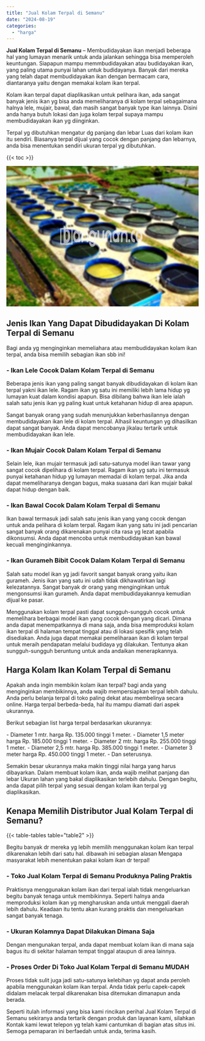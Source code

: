 ```yaml
---
title: "Jual Kolam Terpal di Semanu"
date: "2024-08-19"
categories: 
  - "harga"
---
```


**Jual Kolam Terpal di Semanu** – Membudidayakan ikan menjadi beberapa hal yang lumayan menarik untuk anda jalankan sehingga bisa memperoleh keuntungan. Siapapun mampu memmbudidayakan atau budidayakan ikan, yang paling utama punyai lahan untuk budidayanya. Banyak dari mereka yang telah dapat membudidayakan ikan dengan bermacam cara, diantaranya yaitu dengan memakai kolam ikan terpal.

Kolam ikan terpal dapat diaplikasikan untuk pelihara ikan, ada sangat banyak jenis ikan yg bisa anda memeliharanya di kolam terpal sebagaimana halnya lele, mujair, bawal, dan masih sangat banyak type ikan lainnya. Disini anda hanya butuh lokasi dan juga kolam terpal supaya mampu membudidayakan ikan yg diinginkan.

Terpal yg dibutuhkan mengatur dg panjang dan lebar Luas dari kolam ikan itu sendiri. Biasanya terpal dijual yang cocok dengan panjang dan lebarnya, anda bisa menentukan sendiri ukuran terpal yg dibutuhkan.

{{< toc >}}

![Jual Kolam Terpal di Semanu](/images/jual-kolam-terpal-33.png)

## Jenis Ikan Yang Dapat Dibudidayakan Di Kolam Terpal di Semanu

Bagi anda yg menginginkan memeliahara atau membudidayakan kolam ikan terpal, anda bisa memilih sebagian ikan sbb ini!

### \- Ikan Lele Cocok Dalam Kolam Terpal di Semanu

Beberapa jenis ikan yang paling sangat banyak dibudidayakan di kolam ikan terpal yakni ikan lele. Ragam ikan yg satu ini memiliki lebih lama hidup yg lumayan kuat dalam kondisi apapun. Bisa dibilang bahwa ikan lele ialah salah satu jenis ikan yg paling kuat untuk ketahanan hidup di area apapun.

Sangat banyak orang yang sudah menunjukkan keberhasilannya dengan membudidayakan ikan lele di kolam terpal. Alhasil keuntungan yg dihasilkan dapat sangat banyak. Anda dapat mencobanya jikalau tertarik untuk membudidayakan ikan lele.

### \- Ikan Mujair Cocok Dalam Kolam Terpal di Semanu

Selain lele, ikan mujair termasuk jadi satu-satunya model ikan tawar yang sangat cocok dipelihara di kolam terpal. Ragam ikan yg satu ini termasuk punyai ketahanan hidup yg lumayan memadai di kolam terpal. Jika anda dapat memeliharanya dengan bagus, maka suasana dari ikan mujair bakal dapat hidup dengan baik.

### \- Ikan Bawal Cocok Dalam Kolam Terpal di Semanu

Ikan bawal termasuk jadi salah satu jenis ikan yang yang cocok dengan untuk anda pelihara di kolam terpal. Ragam ikan yang satu ini jadi pencarian sangat banyak orang dikarenakan punyai cita rasa yg lezat apabila dikonsumsi. Anda dapat mencoba untuk membudidayakan kan bawal kecuali menginginkannya.

### \- Ikan Gurameh Bibit Cocok Dalam Kolam Terpal di Semanu

Salah satu model ikan yg jadi favorit sangat banyak orang yaitu ikan gurameh. Jenis ikan yang satu ini udah tidak dikhawatirkan lagi kelezatannya. Sangat banyak dr orang yang menginginkan untuk mengonsumsi ikan gurameh. Anda dapat membudidayakannya kemudian dijual ke pasar.

Menggunakan kolam terpal pasti dapat sungguh-sungguh cocok untuk memelihara berbagai model ikan yang cocok dengan yang dicari. Dimana anda dapat menempatkannya di mana saja, anda bisa memproduksi kolam ikan terpal di halaman tempat tinggal atau di lokasi spesifik yang telah disediakan. Anda juga dapat memakai pemeliharaan ikan di kolam terpal untuk meraih pendapatan melalui budidaya yg dilakukan. Tentunya akan sungguh-sungguh beruntung untuk anda andaikan menerapkannya.

## Harga Kolam Ikan Kolam Terpal di Semanu

Apakah anda ingin membikin kolam ikan terpal? bagi anda yang menginginkan membikinnya, anda wajib mempersiapkan terpal lebih dahulu. Anda perlu belanja terpal di toko paling dekat atau membelinya secara online. Harga terpal berbeda-beda, hal itu mampu diamati dari aspek ukurannya.

Berikut sebagian list harga terpal berdasarkan ukurannya:

\- Diameter 1 mtr. harga Rp. 135.000 tinggi 1 meter. - Diameter 1,5 meter harga Rp. 185.000 tinggi 1 meter. - Diameter 2 mtr. harga Rp. 255.000 tinggi 1 meter. - Diameter 2,5 mtr. harga Rp. 385.000 tinggi 1 meter. - Diameter 3 meter harga Rp. 450.000 tinggi 1 meter. - Dan seterusnya.

Semakin besar ukurannya maka makin tinggi nilai harga yang harus dibayarkan. Dalam membuat kolam ikan, anda wajib melihat panjang dan lebar Ukuran lahan yang bakal diaplikasikan terlebih dahulu. Dengan begitu, anda dapat pilih terpal yang sesuai dengan kolam ikan terpal yg diaplikasikan.

## Kenapa Memilih Distributor Jual Kolam Terpal di Semanu?

{{< table-tables table="table2" >}}

Begitu banyak dr mereka yg lebih memilih menggunakan kolam ikan terpal dikarenakan lebih dari satu hal. dibawah ini sebagian alasan Mengapa masyarakat lebih menentukan pakai kolam ikan dr terpal!

### \- Toko Jual Kolam Terpal di Semanu Produknya Paling Praktis

Praktisnya menggunakan kolam ikan dari terpal ialah tidak mengeluarkan begitu banyak tenaga untuk membikinnya. Seperti halnya anda memproduksi kolam ikan yg mengharuskan anda untuk menggali daerah lebih dahulu. Keadaan itu tentu akan kurang praktis dan mengeluarkan sangat banyak tenaga.

### \- Ukuran Kolamnya Dapat Dilakukan Dimana Saja

Dengan mengunakan terpal, anda dapat membuat kolam ikan di mana saja bagus itu di sekitar halaman tempat tinggal ataupun di area lainnya.

### \- Proses Order Di Toko Jual Kolam Terpal di Semanu MUDAH

Proses tidak sulit juga jadi satu-satunya kelebihan yg dapat anda peroleh apabila menggunakan kolam ikan terpal. Anda tidak perlu capek-capek didalam melacak terpal dikarenakan bisa ditemukan dimanapun anda berada.

Seperti itulah informasi yang bisa kami rincikan perihal Jual Kolam Terpal di Semanu sekiranya anda tertarik dengan produk dan layanan kami, silahkan Kontak kami lewat telepon yg telah kami cantumkan di bagian atas situs ini. Semoga pemaparan ini berfaedah untuk anda, terima kasih.
